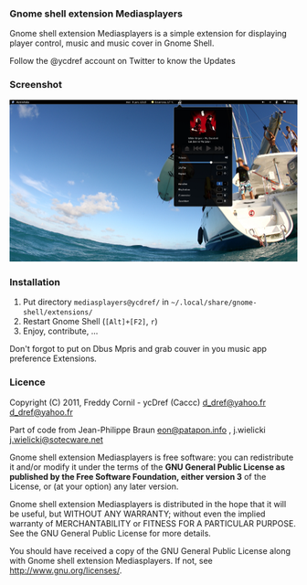### Gnome shell extension Mediasplayers

Gnome shell extension Mediasplayers is a simple extension for displaying player control, music and music cover in Gnome Shell.

Follow the @ycdref account on Twitter to know the Updates

### Screenshot

![Screenshot](https://github.com/Caccc/Gnome-shell-extension-Mediasplayers/raw/master/screenshot.png)

### Installation

1. Put directory `mediasplayers@ycdref/` in `~/.local/share/gnome-shell/extensions/`
2. Restart Gnome Shell (`[Alt]+[F2]`, `r`)
3. Enjoy, contribute, ...

Don't forgot to put on Dbus Mpris and grab couver in you music app preference Extensions.

### Licence

Copyright (C) 2011,
Freddy Cornil - ycDref (Caccc) d_dref@yahoo.fr <d_dref@yahoo.fr>

Part of code from Jean-Philippe Braun <eon@patapon.info> , j.wielicki <j.wielicki@sotecware.net>

Gnome shell extension Mediasplayers is free software: you can redistribute it and/or modify it under the terms of the **GNU General Public License as published by the Free Software Foundation, either version 3** of the License, or (at your option) any later version.

Gnome shell extension Mediasplayers is distributed in the hope that it will be useful, but WITHOUT ANY WARRANTY; without even the implied warranty of MERCHANTABILITY or FITNESS FOR A PARTICULAR PURPOSE.  See the GNU General Public License for more details.

You should have received a copy of the GNU General Public License along with Gnome shell extension Mediasplayers.  If not, see <http://www.gnu.org/licenses/>.

